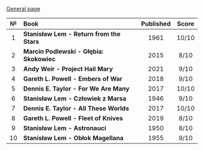 [General page](../../)

|№|Book|Published|Score|
|:---:|:---|:---:|:---:|
|1|**Stanisław Lem - Return from the Stars**|1961|10/10|
|2|**Marcin Podlewski - Głębia: Skokowiec**|2015|8/10|
|3|**Andy Weir - Project Hail Mary**|2021|9/10|
|4|**Gareth L. Powell - Embers of War**|2018|9/10|
|5|**Dennis E. Taylor - For We Are Many**|2017|10/10|
|6|**Stanisław Lem - Człowiek z Marsa**|1946|9/10|
|7|**Dennis E. Taylor - All These Worlds**|2017|10/10|
|8|**Gareth L. Powell - Fleet of Knives**|2019|8/10|
|9|**Stanisław Lem - Astronauci**|1950|8/10|
|10|**Stanisław Lem - Obłok Magellana**|1955|9/10|
